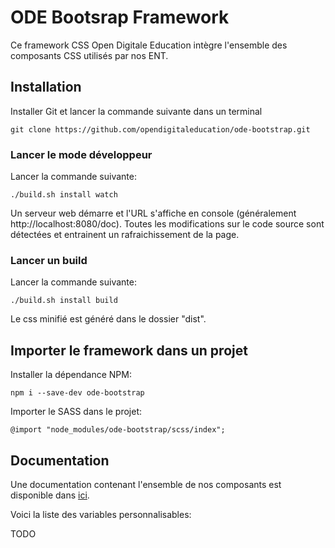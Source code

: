 # ODE Bootsrap Framework

Ce framework CSS Open Digitale Education intègre l'ensemble des composants CSS utilisés par nos ENT.

## Installation

Installer Git et lancer la commande suivante dans un terminal
```
git clone https://github.com/opendigitaleducation/ode-bootstrap.git
```

### Lancer le mode développeur

Lancer la commande suivante:
```
./build.sh install watch
```

Un serveur web démarre et l'URL s'affiche en console (généralement http://localhost:8080/doc).
Toutes les modifications sur le code source sont détectées et entrainent un rafraichissement de la page.

### Lancer un build

Lancer la commande suivante:
```
./build.sh install build
```

Le css minifié est généré dans le dossier "dist".

## Importer le framework dans un projet

Installer la dépendance NPM: 
```
npm i --save-dev ode-bootstrap
```

Importer le SASS dans le projet:
```
@import "node_modules/ode-bootstrap/scss/index";
```

## Documentation

Une documentation contenant l'ensemble de nos composants est disponible dans [ici](doc/index.html).

Voici la liste des variables personnalisables:

TODO

